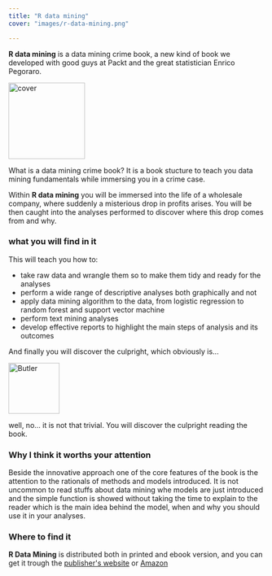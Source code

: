 ```yaml
---
title: "R data mining"
cover: "images/r-data-mining.png"

---
```



**R data mining** is a data mining crime book, a new kind of book we developed with good guys at Packt and the great statistician Enrico Pegoraro.

<img src="https://d255esdrn735hr.cloudfront.net/sites/default/files/imagecache/ppv4_main_book_cover/9781787124462_new.png" alt="cover"  style="width: 150px;"/>

What is a data mining crime book? It is a book stucture to teach you data mining fundamentals while immersing you in a crime case.

Within **R data mining** you will be immersed into the life of a wholesale company, where suddenly a misterious drop in profits arises. You will be then caught into the 
analyses performed to discover where this drop comes from and why.

### what you will find in it

This will teach you how to:

- take raw data and wrangle them so to make them tidy and ready for the analyses
- perform  a wide range of descriptive analyses both graphically and not
- apply data mining algorithm to the data, from logistic regression to random forest and support vector machine
- perform text mining analyses
- develop effective reports to highlight the main steps of analysis and its outcomes

And finally you will discover the culpright, which obviously is...

<img src="http://www.publicdomainpictures.net/pictures/210000/velka/butler.jpg" alt="Butler"  style="width: 100px;"/>


well, no... it is not that trivial. You will discover the culpright reading the book.

### Why I think it worths your attention

Beside the innovative approach one of the core features of the book is the attention to the rationals of methods and models introduced. It is not uncommon to read stuffs about data mining whe models are just introduced and the simple function is showed without taking the time to explain to the reader which is the main idea behind the model, when and why you should use it in your analyses.

### Where to find it 

**R Data Mining** is distributed both in printed and ebook version, and you can get it trough the [publisher's website](https://www.packtpub.com/big-data-and-business-intelligence/r-data-mining) or [Amazon](https://www.amazon.com/Data-Mining-Implement-techniques-practical/dp/1787124460) 
